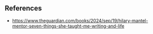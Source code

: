 
## References

- https://www.theguardian.com/books/2024/sep/19/hilary-mantel-mentor-seven-things-she-taught-me-writing-and-life